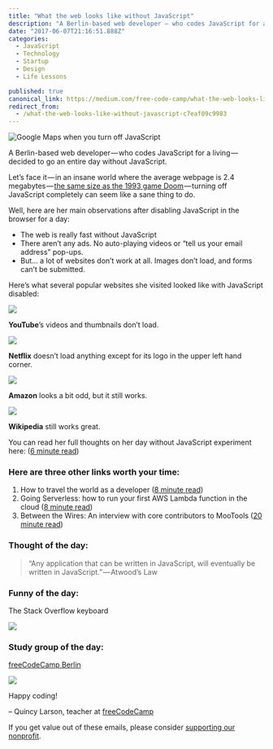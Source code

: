 ```yaml
---
title: "What the web looks like without JavaScript"
description: "A Berlin-based web developer — who codes JavaScript for a living — decided to go an entire day without JavaScript. Let’s face it — in an insane world where the average webpage is 2.4 megabytes — the…"
date: "2017-06-07T21:16:51.888Z"
categories: 
  - JavaScript
  - Technology
  - Startup
  - Design
  - Life Lessons

published: true
canonical_link: https://medium.com/free-code-camp/what-the-web-looks-like-without-javascript-c7eaf09c9983
redirect_from:
  - /what-the-web-looks-like-without-javascript-c7eaf09c9983
---
```


![Google Maps when you turn off JavaScript](./asset-1.png)

A Berlin-based web developer — who codes JavaScript for a living — decided to go an entire day without JavaScript.

Let’s face it — in an insane world where the average webpage is 2.4 megabytes — [the same size as the 1993 game Doom](https://fcc.im/2rClKqV) — turning off JavaScript completely can seem like a sane thing to do.

Well, here are her main observations after disabling JavaScript in the browser for a day:

-   The web is really fast without JavaScript
-   There aren’t any ads. No auto-playing videos or “tell us your email address” pop-ups.
-   But… a lot of websites don’t work at all. Images don’t load, and forms can’t be submitted.

Here’s what several popular websites she visited looked like with JavaScript disabled:

![](./asset-2.png)

**YouTube**’s videos and thumbnails don’t load.

![](./asset-3.png)

**Netflix** doesn’t load anything except for its logo in the upper left hand corner.

![](./asset-4.png)

**Amazon** looks a bit odd, but it still works.

![](./asset-5.png)

**Wikipedia** still works great.

You can read her full thoughts on her day without JavaScript experiment here: ([6 minute read](https://fcc.im/2sEuawe))

### Here are three other links worth your time:

1.  How to travel the world as a developer ([8 minute read](https://fcc.im/2rWzCwH))
2.  Going Serverless: how to run your first AWS Lambda function in the cloud ([8 minute read](https://fcc.im/2r3n5YW))
3.  Between the Wires: An interview with core contributors to MooTools ([20 minute read](https://fcc.im/2rWvGMd))

### Thought of the day:

> “Any application that can be written in JavaScript, will eventually be written in JavaScript.” — Atwood’s Law

### Funny of the day:

The Stack Overflow keyboard

![](./asset-6.jpeg)

### Study group of the day:

[freeCodeCamp Berlin](https://fcc.im/2r2VeYY)

![](./asset-7.jpeg)

Happy coding!

– Quincy Larson, teacher at [freeCodeCamp](http://bit.ly/2j7Q1dN)

If you get value out of these emails, please consider [supporting our nonprofit](http://bit.ly/donate-to-fcc).
